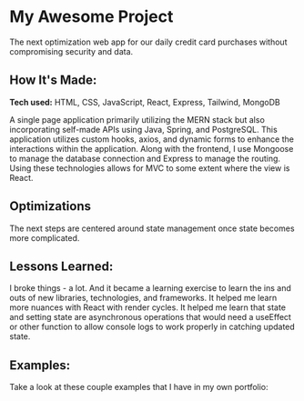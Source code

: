 # My Awesome Project
The next optimization web app for our daily credit card purchases without compromising security and data.  


## How It's Made:

**Tech used:** HTML, CSS, JavaScript, React, Express, Tailwind, MongoDB

A single page application primarily utilizing the MERN stack but also incorporating self-made APIs using Java, Spring, and PostgreSQL. This application utilizes custom hooks, axios, and dynamic forms to enhance the interactions within the application. Along with the frontend, I use Mongoose to manage the database connection and Express to manage the routing. Using these technologies allows for MVC to some extent where the view is React. 

## Optimizations
The next steps are centered around state management once state becomes more complicated. 


## Lessons Learned:

I broke things - a lot. And it became a learning exercise to learn the ins and outs of new libraries, technologies, and frameworks. It helped me learn more nuances with React with render cycles. It helped me learn that state and setting state are asynchronous operations that would need a useEffect or other function to allow console logs to work properly in catching updated state. 

## Examples:
Take a look at these couple examples that I have in my own portfolio:




